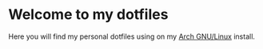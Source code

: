 # Welcome to my dotfiles

Here you will find my personal dotfiles using on my [Arch GNU/Linux](https://archlinux.org) install.
